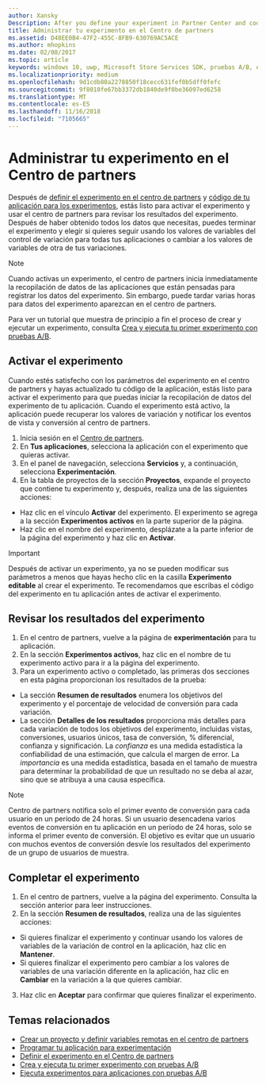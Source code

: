 ```yaml
---
author: Xansky
Description: After you define your experiment in Partner Center and code your experiment in your app, you are ready to active your experiment and use Partner Center to review the results of your experiment.
title: Administrar tu experimento en el Centro de partners
ms.assetid: D48EE0B4-47F2-455C-8FB9-630769AC5ACE
ms.author: mhopkins
ms.date: 02/08/2017
ms.topic: article
keywords: windows 10, uwp, Microsoft Store Services SDK, pruebas A/B, experimentos
ms.localizationpriority: medium
ms.openlocfilehash: 9d1cdb80a2278850f18cecc631fef0b5dff0fefc
ms.sourcegitcommit: 9f8010fe67bb3372db1840de9f0be36097ed6258
ms.translationtype: MT
ms.contentlocale: es-ES
ms.lasthandoff: 11/16/2018
ms.locfileid: "7105665"
---
```

# <a name="manage-your-experiment-in-partner-center"></a>Administrar tu experimento en el Centro de partners

Después de [definir el experimento en el centro de partners](define-your-experiment-in-the-dev-center-dashboard.md) y [código de tu aplicación para los experimentos](code-your-experiment-in-your-app.md), estás listo para activar el experimento y usar el centro de partners para revisar los resultados del experimento. Después de haber obtenido todos los datos que necesitas, puedes terminar el experimento y elegir si quieres seguir usando los valores de variables del control de variación para todas tus aplicaciones o cambiar a los valores de variables de otra de tus variaciones.

> [!NOTE]
> Cuando activas un experimento, el centro de partners inicia inmediatamente la recopilación de datos de las aplicaciones que están pensadas para registrar los datos del experimento. Sin embargo, puede tardar varias horas para datos del experimento aparezcan en el centro de partners.

Para ver un tutorial que muestra de principio a fin el proceso de crear y ejecutar un experimento, consulta [Crea y ejecuta tu primer experimento con pruebas A/B](create-and-run-your-first-experiment-with-a-b-testing.md).

## <a name="activate-your-experiment"></a>Activar el experimento

Cuando estés satisfecho con los parámetros del experimento en el centro de partners y hayas actualizado tu código de la aplicación, estás listo para activar el experimento para que puedas iniciar la recopilación de datos del experimento de tu aplicación. Cuando el experimento está activo, la aplicación puede recuperar los valores de variación y notificar los eventos de vista y conversión al centro de partners.

1. Inicia sesión en el [Centro de partners](https://partner.microsoft.com/dashboard).
2. En **Tus aplicaciones**, selecciona la aplicación con el experimento que quieras activar.
3. En el panel de navegación, selecciona **Servicios** y, a continuación, selecciona **Experimentación**.
4. En la tabla de proyectos de la sección **Proyectos**, expande el proyecto que contiene tu experimento y, después, realiza una de las siguientes acciones:
  * Haz clic en el vínculo **Activar** del experimento. El experimento se agrega a la sección **Experimentos activos** en la parte superior de la página.
  * Haz clic en el nombre del experimento, desplázate a la parte inferior de la página del experimento y haz clic en **Activar**.

> [!IMPORTANT]
> Después de activar un experimento, ya no se pueden modificar sus parámetros a menos que hayas hecho clic en la casilla **Experimento editable** al crear el experimento. Te recomendamos que escribas el código del experimento en tu aplicación antes de activar el experimento.

## <a name="review-the-results-of-your-experiment"></a>Revisar los resultados del experimento

1. En el centro de partners, vuelve a la página de **experimentación** para tu aplicación.
2. En la sección **Experimentos activos**, haz clic en el nombre de tu experimento activo para ir a la página del experimento.
3. Para un experimento activo o completado, las primeras dos secciones en esta página proporcionan los resultados de la prueba:
  * La sección **Resumen de resultados** enumera los objetivos del experimento y el porcentaje de velocidad de conversión para cada variación.
  * La sección **Detalles de los resultados** proporciona más detalles para cada variación de todos los objetivos del experimento, incluidas vistas, conversiones, usuarios únicos, tasa de conversión, % diferencial, confianza y significación. La *confianza* es una medida estadística la confiabilidad de una estimación, que calcula el margen de error. La *importancia* es una medida estadística, basada en el tamaño de muestra para determinar la probabilidad de que un resultado no se deba al azar, sino que se atribuya a una causa específica.

> [!NOTE]
> Centro de partners notifica solo el primer evento de conversión para cada usuario en un período de 24 horas. Si un usuario desencadena varios eventos de conversión en tu aplicación en un período de 24 horas, solo se informa el primer evento de conversión. El objetivo es evitar que un usuario con muchos eventos de conversión desvíe los resultados del experimento de un grupo de usuarios de muestra.


## <a name="complete-your-experiment"></a>Completar el experimento

1. En el centro de partners, vuelve a la página del experimento. Consulta la sección anterior para leer instrucciones.
2. En la sección **Resumen de resultados**, realiza una de las siguientes acciones:
  * Si quieres finalizar el experimento y continuar usando los valores de variables de la variación de control en la aplicación, haz clic en **Mantener**.
  * Si quieres finalizar el experimento pero cambiar a los valores de variables de una variación diferente en la aplicación, haz clic en **Cambiar** en la variación a la que quieres cambiar.
3. Haz clic en **Aceptar** para confirmar que quieres finalizar el experimento.


## <a name="related-topics"></a>Temas relacionados

* [Crear un proyecto y definir variables remotas en el centro de partners](create-a-project-and-define-remote-variables-in-the-dev-center-dashboard.md)
* [Programar tu aplicación para experimentación](code-your-experiment-in-your-app.md)
* [Definir el experimento en el Centro de partners](define-your-experiment-in-the-dev-center-dashboard.md)
* [Crea y ejecuta tu primer experimento con pruebas A/B](create-and-run-your-first-experiment-with-a-b-testing.md)
* [Ejecuta experimentos para aplicaciones con pruebas A/B](run-app-experiments-with-a-b-testing.md)
